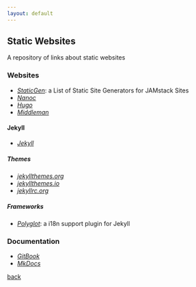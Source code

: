 ```yaml
---
layout: default
---
```


## Static Websites

A repository of links about static websites

### Websites

* _[StaticGen](https://www.staticgen.com/)_: a List of Static Site Generators for JAMstack Sites
* _[Nanoc](http://nanoc.ws/)_
* _[Hugo](https://gohugo.io/)_
* _[Middleman](https://middlemanapp.com/)_

#### Jekyll

* _[Jekyll](https://jekyllrb.com/)_

##### Themes

* _[jekyllthemes.org](http://jekyllthemes.org/)_
* _[jekyllthemes.io](https://jekyllthemes.io/)_
* _[jekyllrc.org](http://themes.jekyllrc.org/)_

##### Frameworks

* _[Polyglot](http://polyglot.untra.io/)_: a i18n support plugin for Jekyll

### Documentation

* _[GitBook](https://www.gitbook.com/)_
* _[MkDocs](https://www.mkdocs.org/)_

[back](../)